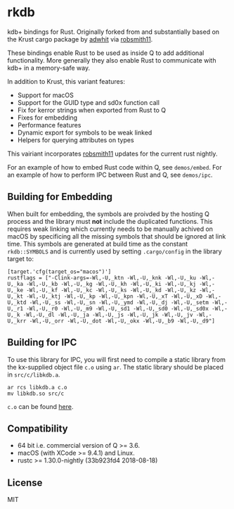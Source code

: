 # rkdb

kdb+ bindings for Rust. Originally forked from and substantially based on the Krust cargo package by [adwhit](https://github.com/adwhit/krust) via [robsmith11](https://github.com/robsmith11/krust).

These bindings enable Rust to be used as inside Q to add additional functionality.
More generally they also enable Rust to communicate with kdb+ in a memory-safe way.

In addition to Krust, this variant features:
- Support for macOS
- Support for the GUID type and sd0x function call
- Fix for kerror strings when exported from Rust to Q
- Fixes for embedding
- Performance features
- Dynamic export for symbols to be weak linked
- Helpers for querying attributes on types

This vairiant incorporates [robsmith11](https://github.com/robsmith11/krust) updates for the current rust nightly.

For an example of how to embed Rust code within Q, see `demos/embed`.
For an example of how to perform IPC between Rust and Q, see `demos/ipc`.

## Building for Embedding

When built for embedding, the symbols are proivded by the hosting Q process and the library must **not** include the duplicated functions. This requires weak linking which currently needs to be manually achived on macOS by specificing all the missing symbols that should be ignored at link time. This symbols are generated at build time as the constant `rkdb::SYMBOLS` and is currently used by setting `.cargo/config` in the library target to:

```
[target.'cfg(target_os="macos")']
rustflags = ["-Clink-args=-Wl,-U,_ktn -Wl,-U,_knk -Wl,-U,_ku -Wl,-U,_ka -Wl,-U,_kb -Wl,-U,_kg -Wl,-U,_kh -Wl,-U,_ki -Wl,-U,_kj -Wl,-U,_ke -Wl,-U,_kf -Wl,-U,_kc -Wl,-U,_ks -Wl,-U,_kd -Wl,-U,_kz -Wl,-U,_kt -Wl,-U,_ktj -Wl,-U,_kp -Wl,-U,_kpn -Wl,-U,_xT -Wl,-U,_xD -Wl,-U,_ktd -Wl,-U,_ss -Wl,-U,_sn -Wl,-U,_ymd -Wl,-U,_dj -Wl,-U,_setm -Wl,-U,_r1 -Wl,-U,_r0 -Wl,-U,_m9 -Wl,-U,_sd1 -Wl,-U,_sd0 -Wl,-U,_sd0x -Wl,-U,_k -Wl,-U,_dl -Wl,-U,_ja -Wl,-U,_js -Wl,-U,_jk -Wl,-U,_jv -Wl,-U,_krr -Wl,-U,_orr -Wl,-U,_dot -Wl,-U,_okx -Wl,-U,_b9 -Wl,-U,_d9"]

```

## Building for IPC

To use this library for IPC, you will first need to
compile a static library from the kx-supplied object file `c.o` using `ar`. 
The static library should be placed in `src/c/libkdb.a`.

```
ar rcs libkdb.a c.o
mv libkdb.so src/c
```

`c.o` can be found [here](http://code.kx.com/wsvn/code).

## Compatibility

- 64 bit i.e. commercial version of Q >= 3.6.
- macOS (with XCode >=  9.4.1) and Linux.
- rustc >= 1.30.0-nightly (33b923fd4 2018-08-18)

## License

MIT
